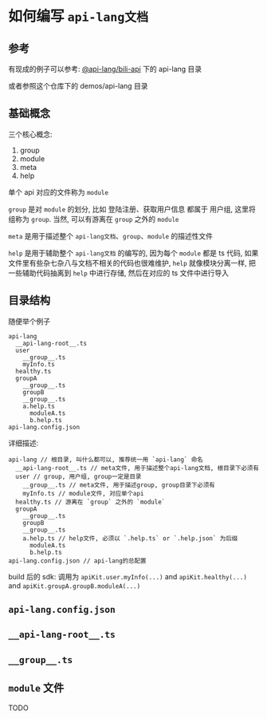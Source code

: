 # 如何编写 `api-lang文档`

## 参考

有现成的例子可以参考: [@api-lang/bili-api](https://github.com/api-lang/bili-api) 下的 api-lang 目录

或者参照这个仓库下的 demos/api-lang 目录

## 基础概念

三个核心概念:

1. group
2. module
3. meta
4. help

单个 api 对应的文件称为 `module`

`group` 是对 `module` 的划分, 比如 登陆注册、获取用户信息 都属于 用户组, 这里将组称为 `group`. 当然, 可以有游离在 `group` 之外的 `module`

`meta` 是用于描述整个 `api-lang文档`、`group`、`module` 的描述性文件

`help` 是用于辅助整个 `api-lang文档` 的编写的, 因为每个 `module` 都是 ts 代码, 如果文件里有些杂七杂八与文档不相关的代码也很难维护, `help` 就像模块分离一样, 把一些辅助代码抽离到 `help` 中进行存储, 然后在对应的 ts 文件中进行导入

## 目录结构

随便举个例子

```
api-lang
  __api-lang-root__.ts
  user
    __group__.ts
    myInfo.ts
  healthy.ts
  groupA
    __group__.ts
    groupB
    __group__.ts
    a.help.ts
      moduleA.ts
      b.help.ts
api-lang.config.json
```

详细描述:

```
api-lang // 根目录, 叫什么都可以, 推荐统一用 `api-lang` 命名
  __api-lang-root__.ts // meta文件, 用于描述整个api-lang文档, 根目录下必须有
  user // group, 用户组, group一定是目录
    __group__.ts // meta文件, 用于描述group, group目录下必须有
    myInfo.ts // module文件, 对应单个api
  healthy.ts // 游离在 `group` 之外的 `module`
  groupA
    __group__.ts
    groupB
    __group__.ts
    a.help.ts // help文件, 必须以 `.help.ts` or `.help.json` 为后缀
      moduleA.ts
      b.help.ts
api-lang.config.json // api-lang的总配置
```

build 后的 sdk: 调用为 `apiKit.user.myInfo(...)` and `apiKit.healthy(...)` and `apiKit.groupA.groupB.moduleA(...)`

## `api-lang.config.json`

## `__api-lang-root__.ts`

## `__group__.ts`

## `module` 文件

TODO
